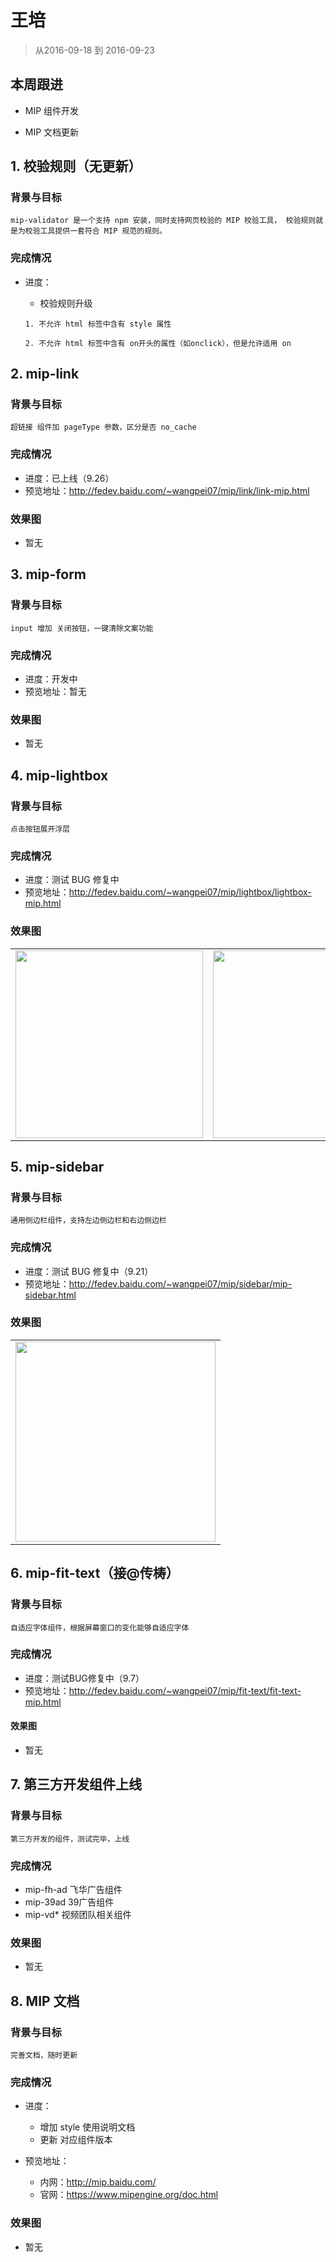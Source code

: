 # 王培

> 从2016-09-18 到 2016-09-23

## 本周跟进

- MIP 组件开发

- MIP 文档更新

## 1. 校验规则（无更新）

### 背景与目标

    mip-validator 是一个支持 npm 安装，同时支持网页校验的 MIP 校验工具， 校验规则就是为校验工具提供一套符合 MIP 规范的规则。

### 完成情况

- 进度：

    - 校验规则升级

    ```
    1. 不允许 html 标签中含有 style 属性

    2. 不允许 html 标签中含有 on开头的属性（如onclick），但是允许适用 on
    ```
## 2. mip-link

### 背景与目标
    
    超链接 组件加 pageType 参数，区分是否 no_cache

### 完成情况

- 进度：已上线（9.26）
- 预览地址：http://fedev.baidu.com/~wangpei07/mip/link/link-mip.html

### 效果图

- 暂无

## 3. mip-form

### 背景与目标
    
    input 增加 关闭按钮，一键清除文案功能

### 完成情况

- 进度：开发中
- 预览地址：暂无

### 效果图

- 暂无

## 4. mip-lightbox

### 背景与目标
    
    点击按钮展开浮层

### 完成情况

- 进度：测试 BUG 修复中
- 预览地址：http://fedev.baidu.com/~wangpei07/mip/lightbox/lightbox-mip.html

### 效果图

<table>
    <tr>
        <td><img src='../2016-09-23/img/wangpei07/wp01.png' width="300"></td>
        <td><img src='../2016-09-23/img/wangpei07/wp02.png' width="300"></td>
    </tr>
</table>

## 5. mip-sidebar

### 背景与目标
    
    通用侧边栏组件，支持左边侧边栏和右边侧边栏

### 完成情况

- 进度：测试 BUG 修复中（9.21）
- 预览地址：http://fedev.baidu.com/~wangpei07/mip/sidebar/mip-sidebar.html

### 效果图

<table>
    <tr>
        <td><img src='../2016-09-09/img/wangpei07/wp03.png' width="320"></td>
    </tr>
</table>

## 6. mip-fit-text（接@传梼）

### 背景与目标
    
    自适应字体组件，根据屏幕窗口的变化能够自适应字体

### 完成情况

- 进度：测试BUG修复中（9.7）
- 预览地址：http://fedev.baidu.com/~wangpei07/mip/fit-text/fit-text-mip.html

#### 效果图

- 暂无

 
## 7. 第三方开发组件上线

### 背景与目标
    
    第三方开发的组件，测试完毕，上线

### 完成情况

- mip-fh-ad 飞华广告组件
- mip-39ad  39广告组件
- mip-vd*   视频团队相关组件

### 效果图

- 暂无

## 8. MIP 文档

### 背景与目标
    
    完善文档，随时更新
    
### 完成情况

- 进度：

    - 增加 style 使用说明文档
    - 更新 对应组件版本

- 预览地址：
    
    - 内网：http://mip.baidu.com/
    - 官网：https://www.mipengine.org/doc.html

### 效果图

- 暂无
